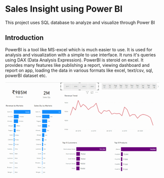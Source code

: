 # Sales Insight using Power BI
 This project uses SQL database to analyze and visualize through Power BI

## Introduction
PowerBI is a tool like MS-excel which is much easier to use. It is used for analysis and visualization with a simple to use interface.
It runs it's queries using DAX (Data Analysis Expression). PowerBI is steroid on excel. 
It provides many features like publishing a report, viewing dashboard and report on app, loading the data in various formats like excel, text/csv, sql, powerBI dataset etc.

<img src="https://github.com/jainyk/Sales-Insight-using-Power-BI/blob/main/img/key_insight_gif.gif"/>
